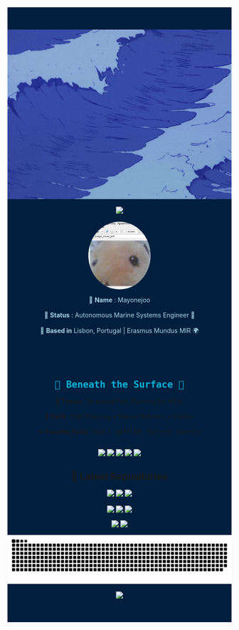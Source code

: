 <!-- 🌊 MAIN BACKGROUND -->
<div align="center" style="background-color:#001F3F; padding:50px 0;">


  <!-- 🌊 파도 배경 GIF -->
  <img src="https://raw.githubusercontent.com/S1194789/S1194789/main/waves.gif" width="600" alt="ocean waves" />


  <!-- 💫 타이핑 애니메이션 -->
  <p align="center">
    <img src="https://readme-typing-svg.herokuapp.com?font=Fira+Code&pause=1000&color=00B4D8&center=true&vCenter=true&width=600&lines=Welcome+aboard+mayonez's+Deep+Blue+🌊;Where+machines+learn+to+breathe+underwater+💙;Coding+currents,+mapping+dreams+🌌;AI+meets+the+Ocean+🤖;Calm+control+beneath+a+wild+sea+⚓" />
  </p>

  <!-- 🐹 프로필 이미지 -->
  <p align="center">
    <img src="https://raw.githubusercontent.com/S1194789/S1194789/main/%EB%8B%A4%EB%9E%8C%EC%A5%90%EC%82%AC%EC%A7%84.png"
         width="140"
         style="border-radius:50%; margin: 15px auto; display:block;"
         alt="mayonez profile"/>
  </p>

  <!-- 📘 간단 소개 -->
  <div align="center" style="color:#A9D6E5;">
    🐹 <b>Name</b> : Mayonejoo <br><br>
    🪸 <b>Status</b> : Autonomous Marine Systems Engineer 🌊 <br><br>
    📍 <b>Based in</b> Lisbon, Portugal | Erasmus Mundus MIR 🌍 <br><br>
  </div>

  <!-- 💡 Current Focus -->
 <br><br> <!-- 줄 하나 추가 -->

<h2 align="center" style="color:#00B4D8; font-family:'Fira Code', monospace;">
  🌌 Beneath the Surface 🌌
</h2>

🧠 <b>Thesis</b> : AI-based Path Planning for ASVs <br><br>
🤖 <b>Field</b> : Path Planning • Marine Robotics • Control <br><br>
⚙️ <b>Favorite Tools</b> : ROS 2 · MATLAB · PyTorch · OpenCV <br><br>


  <!-- ⚙️ Tech Stack -->
  <p align="center">
    <img src="https://img.shields.io/badge/Python-003366?style=for-the-badge&logo=python&logoColor=white"/>
    <img src="https://img.shields.io/badge/ROS2-0077B6?style=for-the-badge&logo=ros&logoColor=white"/>
    <img src="https://img.shields.io/badge/MATLAB-005F73?style=for-the-badge&logo=mathworks&logoColor=white"/>
    <img src="https://img.shields.io/badge/C++-0A9396?style=for-the-badge&logo=cplusplus&logoColor=white"/>
    <img src="https://img.shields.io/badge/Linux-001F3F?style=for-the-badge&logo=linux&logoColor=white"/>
  </p>

  
<h2 align="center">🌊 Latest Repositories</h2>

<!-- 첫 번째 줄 (3개) -->
<div align="center">
  <img src="https://github-readme-stats.vercel.app/api/pin/?username=S1194789&repo=AI-Project-2---BEATs-on-BEANs&theme=blue_navy" />
  <img src="https://github-readme-stats.vercel.app/api/pin/?username=S1194789&repo=Ros2_Turtlebot_Project&theme=blue_navy" />
  <img src="https://github-readme-stats.vercel.app/api/pin/?username=S1194789&repo=Visual-Servoing-with-BlueROV&theme=blue_navy" />
</div>

<br>

<!-- 두 번째 줄 (3개) -->
<div align="center">
  <img src="https://github-readme-stats.vercel.app/api/pin/?username=S1194789&repo=Underwater_Acoustic_Ray_tracing&theme=blue_navy" />
  <img src="https://github-readme-stats.vercel.app/api/pin/?username=S1194789&repo=Linear_Multivariable_Control&theme=blue_navy" />
  <img src="https://github-readme-stats.vercel.app/api/pin/?username=S1194789&repo=AI_project_1_Image_Segmentation&theme=blue_navy" />
</div>


  <!-- 📊 GitHub Stats -->
  <p align="center">
    <img src="https://github-readme-stats.vercel.app/api?username=S1194789&show_icons=true&theme=blue_navy&hide_border=true&title_color=00B4D8&icon_color=00B4D8" height="150"/>
    <img src="https://github-readme-streak-stats.herokuapp.com?user=S1194789&theme=blue-navy&hide_border=true&background=0D1117&fire=00B4D8&ring=00B4D8&currStreakLabel=00B4D8" height="150"/>
  </p>

  <!-- 🐍 Snake Contribution Graph -->
  <p align="center">
    <img src="https://raw.githubusercontent.com/Platane/snk/output/github-contribution-grid-snake-dark.svg" width="700" alt="snake animation"/>
  </p>

  <!-- 🌊 하단 파도 -->
  <img src="https://capsule-render.vercel.app/api?type=waving&color=0077B6&height=100&section=footer" />
</div>
